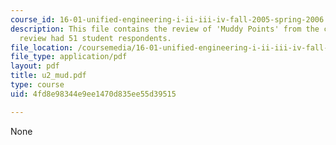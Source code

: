 ```yaml
---
course_id: 16-01-unified-engineering-i-ii-iii-iv-fall-2005-spring-2006
description: This file contains the review of 'Muddy Points' from the course. The
  review had 51 student respondents.
file_location: /coursemedia/16-01-unified-engineering-i-ii-iii-iv-fall-2005-spring-2006/4fd8e98344e9ee1470d835ee55d39515_u2_mud.pdf
file_type: application/pdf
layout: pdf
title: u2_mud.pdf
type: course
uid: 4fd8e98344e9ee1470d835ee55d39515

---
```

None